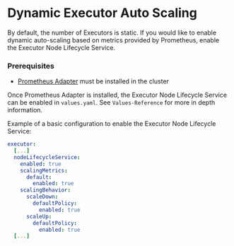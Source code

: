 # Dynamic Executor Auto Scaling

By default, the number of Executors is static. If you would like to enable dynamic auto-scaling based on metrics provided by Prometheus,
enable the Executor Node Lifecycle Service.

### Prerequisites
* [Prometheus Adapter](https://github.com/kubernetes-sigs/prometheus-adapter#installation) must be installed in the cluster

Once Prometheus Adapter is installed, the Executor Node Lifecycle Service can be enabled in `values.yaml`. See `Values-Reference` for more in depth information.

Example of a basic configuration to enable the Executor Node Lifecycle Service:

```yaml
executor:
  [...]
  nodeLifecycleService:
    enabled: true
    scalingMetrics:
      default:
        enabled: true
    scalingBehavior:
      scaleDown:
        defaultPolicy:
          enabled: true
      scaleUp:
        defaultPolicy:
          enabled: true
  [...]
```